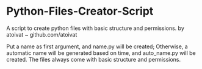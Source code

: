 # Python-Files-Creator-Script
A script to create python files with basic structure and permissions.
by atoivat  ~ github.com/atoivat

Put a name as first argument, and name.py will be created;
Otherwise, a automatic name will be generated based on time, and auto_name.py will be created.
The files always come with basic structure and permissions.

